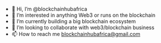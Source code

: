 - 👋 Hi, I’m @blockchainhubafrica
- 👀 I’m interested in anything Web3 or runs on the blockchain
- 🌱 I’m currently building a big blockchain ecosystem
- 💞️ I’m looking to collaborate with web3/blockchain business
- 📫 How to reach me blockchainhubafrica@gmail.com

<!---
blockchainhubafrica/blockchainhubafrica is a ✨ special ✨ repository because its `README.md` (this file) appears on your GitHub profile.
You can click the Preview link to take a look at your changes.
--->
